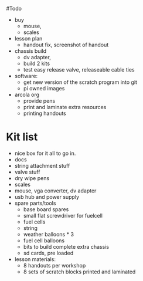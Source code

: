 #Todo

* buy
    * mouse, 
    * scales
* lesson plan 
    * handout fix, screenshot of handout
* chassis build
    * dv adapter, 
    * build 2 kits
    * test easy release valve, releaseable cable ties
* software:
    * get new version of the scratch program into git
    * pi owned images
* arcola org
    * provide pens
    * print and laminate extra resources
    * printing handouts

# Kit list

* nice box for it all to go in.
* docs
* string attachment stuff
* valve stuff
* dry wipe pens
* scales
* mouse, vga converter, dv adapter
* usb hub and power supply
* spare parts/tools
    * base board spares
    * small flat screwdriver for fuelcell
    * fuel cells
    * string
    * weather balloons * 3
    * fuel cell balloons
    * bits to build complete extra chassis
    * sd cards, pre loaded
* lesson materials:
    * 8 handouts per workshop
    * 8 sets of scratch blocks printed and laminated
